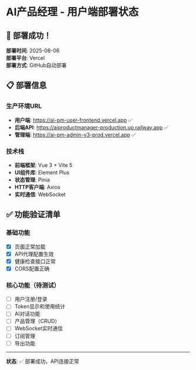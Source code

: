 # AI产品经理 - 用户端部署状态

## 🎉 部署成功！

**部署时间**: 2025-08-06  
**部署平台**: Vercel  
**部署方式**: GitHub自动部署

## 📋 部署信息

### 生产环境URL
- **用户端**: https://ai-pm-user-frontend.vercel.app ✅
- **后端API**: https://aiproductmanager-production.up.railway.app ✅
- **管理端**: https://ai-pm-admin-v3-prod.vercel.app ✅

### 技术栈
- **前端框架**: Vue 3 + Vite 5
- **UI组件库**: Element Plus
- **状态管理**: Pinia
- **HTTP客户端**: Axios
- **实时通信**: WebSocket

## ✅ 功能验证清单

### 基础功能
- [x] 页面正常加载
- [x] API代理配置生效
- [x] 健康检查接口正常
- [x] CORS配置正确

### 核心功能（待测试）
- [ ] 用户注册/登录
- [ ] Token显示和使用统计
- [ ] AI对话功能
- [ ] 产品管理（CRUD）
- [ ] WebSocket实时通信
- [ ] 订阅管理
- [ ] 导出功能

---

**状态**: ✅ 部署成功，API连接正常
